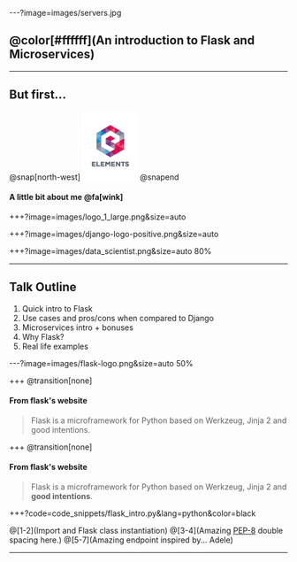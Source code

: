 ---?image=images/servers.jpg

## @color[#ffffff](An introduction to Flask and Microservices)

---

## But first...

@snap[north-west]
![](images/logo_1_small.png)
@snapend

#### A little bit about me @fa[wink]

+++?image=images/logo_1_large.png&size=auto

+++?image=images/django-logo-positive.png&size=auto

+++?image=images/data_scientist.png&size=auto 80%

---

## Talk Outline

1. Quick intro to Flask
2. Use cases and pros/cons when compared to Django
3. Microservices intro + bonuses
4. Why Flask?
5. Real life examples

---?image=images/flask-logo.png&size=auto 50%

+++
@transition[none]
#### From flask's website

> Flask is a microframework for Python based on Werkzeug, Jinja 2 and good intentions.

+++
@transition[none]
#### From flask's website

> Flask is a microframework for Python based on Werkzeug, Jinja 2 and **good intentions**.

+++?code=code_snippets/flask_intro.py&lang=python&color=black

@[1-2](Import and Flask class instantiation)
@[3-4](Amazing [PEP-8](https://www.python.org/dev/peps/pep-0008/) double spacing here.)
@[5-7](Amazing endpoint inspired by... Adele)

---
